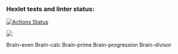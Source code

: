 ### Hexlet tests and linter status:
[![Actions Status](https://github.com/Cristikijian/frontend-project-lvl1/workflows/hexlet-check/badge.svg)](https://github.com/Cristikijian/frontend-project-lvl1/actions)

<a href="https://codeclimate.com/github/codeclimate/codeclimate/maintainability"><img src="https://api.codeclimate.com/v1/badges/a99a88d28ad37a79dbf6/maintainability" /></a>

Brain-even <a href="https://asciinema.org/a/bPbl4jhPK4FhxQSRB2jDzFJMb"></a>
Brain-calc <a href="https://asciinema.org/a/JiSirHJJuxnd5mnhvBXrm0I2p"></a>
Brain-prime <a href="https://asciinema.org/a/fwLSCNfU8Op35btHG4wV3ykF6"></a>
Brain-progression <a href="https://asciinema.org/a/GgbJM1mTlM7lTIrVChAoa8iDA"></a>
Brain-divisor <a href="https://asciinema.org/a/qfX8PECbc4B88G2Sl5EbmmR2o"></a>

<script src="https://asciinema.org/a/JiSirHJJuxnd5mnhvBXrm0I2p" id="asciicast-14" async data-autoplay="true" data-size="big"></script>